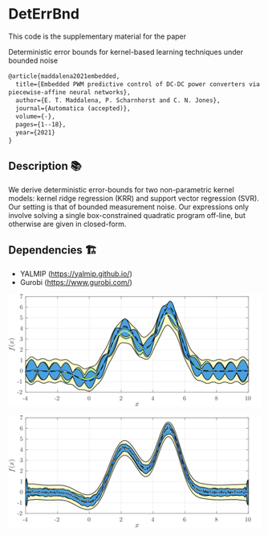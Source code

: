 # DetErrBnd

This code is the supplementary material for the paper

Deterministic error bounds for kernel-based learning techniques under bounded noise

```
@article{maddalena2021embedded,
  title={Embedded PWM predictive control of DC-DC power converters via piecewise-affine neural networks},
  author={E. T. Maddalena, P. Scharnhorst and C. N. Jones},
  journal={Automatica (accepted)},
  volume={-},
  pages={1--18},
  year={2021}
}
```

## Description :books:

We derive deterministic error-bounds for two non-parametric kernel models: kernel ridge regression (KRR) and support vector regression (SVR). Our setting is that of bounded measurement noise. Our expressions only involve solving a single box-constrained quadratic program off-line, but otherwise are given in closed-form.

## Dependencies  :building_construction:

- YALMIP (https://yalmip.github.io/)
- Gurobi (https://www.gurobi.com/)

![alt text](https://github.com/emilioMaddalena/DetErrBnd/blob/master/pics/1a.png)

![alt text](https://github.com/emilioMaddalena/DetErrBnd/blob/master/pics/1b.png)

